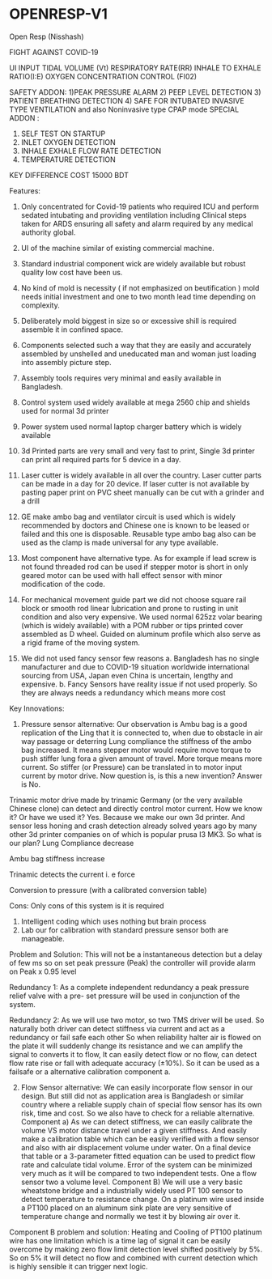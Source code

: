 # OPENRESP-V1

Open Resp (Nisshash)



FIGHT AGAINST COVID-19

 
UI INPUT
TIDAL VOLUME (Vt)
RESPIRATORY RATE(RR)
INHALE TO EXHALE RATIO(I:E)
OXYGEN CONCENTRATION CONTROL (FI02)

SAFETY ADDON:
1)PEAK PRESSURE ALARM
2) PEEP LEVEL DETECTION
3) PATIENT BREATHING DETECTION
4) SAFE FOR INTUBATED INVASIVE TYPE VENTILATION and also Noninvasive type CPAP mode
SPECIAL ADDON :
1)	SELF TEST ON STARTUP
2)	INLET OXYGEN DETECTION
3)	INHALE EXHALE FLOW RATE DETECTION
4)	TEMPERATURE DETECTION

KEY DIFFERENCE
COST 15000 BDT




Features:
1.	Only concentrated for Covid-19 patients who required  ICU and perform sedated intubating and providing ventilation including Clinical steps taken for ARDS ensuring all safety and alarm required by any medical authority global.
2.	UI of the machine similar of existing commercial machine.
3.	Standard industrial component wick are widely available but robust quality low cost have been us.  
4.	No kind of mold is necessity ( if not emphasized  on beutification )  mold needs initial investment and one to two month lead time depending on complexity.
5.	Deliberately mold biggest in size so or excessive shill is required assemble it in confined space.
6.	Components selected such a way that they are easily and accurately assembled by unshelled and uneducated man and woman just loading into assembly picture step.
7.	 Assembly tools requires very minimal and easily available in Bangladesh.
8.	Control system used widely available at mega 2560 chip and shields used for normal 3d printer
9.	Power system used normal laptop charger battery which is widely available
10.	3d Printed parts are very small and very fast to print, Single 3d printer can print all required parts for 5 device in a day.
11.	Laser cutter is widely available in all over the country. Laser cutter parts can be made in a day for 20 device. If laser cutter is not available by pasting paper print on PVC sheet manually can be cut with a grinder and a drill
12.	GE make ambo bag and ventilator circuit is used which is widely recommended by doctors and Chinese one is known to be leased or failed and this one is disposable. Reusable type ambo bag also can be used as the clamp is made universal for any type available.

13.	Most component have alternative type. As for example if lead screw is not found threaded rod can be used if stepper motor is short in only geared motor can be used with hall effect sensor with minor modification of the code.
14.	For mechanical movement guide part we did not choose square rail block or smooth rod linear lubrication and prone to rusting in unit condition and also very expensive. We used normal 625zz volar bearing (which is widely available) with a POM rubber or tips printed cover assembled as D wheel. Guided on aluminum profile which also serve as a rigid frame of the moving system.

15.	 We did not used fancy sensor few reasons 
a.	Bangladesh has no single manufacturer and due to COVID-19 situation worldwide international sourcing from USA, Japan even China is uncertain, lengthy and expensive.
b.	Fancy Sensors have reality issue if not used properly. So they are always needs a redundancy which means more cost

Key Innovations:
1.	Pressure sensor alternative:  Our observation is Ambu bag is a good replication of the Ling that it is connected to, when due to obstacle in air way passage or deterring Lung compliance the stiffness of the ambo bag increased. It means stepper motor would require move torque to push stiffer lung fora a given amount of travel. More torque means more current. So stiffer (or Pressure) can be translated in to motor input current by motor drive. 
Now question is, is this a new invention? Answer is No. 

Trinamic motor drive made by trinamic Germany (or the very available Chinese clone) can detect and directly control motor current. How we know it? Or have we used it? Yes. Because we make our own 3d printer. And sensor less honing and crash detection already solved years ago by many other 3d printer companies on of which is popular prusa I3 MK3. So what is our plan? 
Lung Compliance decrease


Ambu bag stiffness increase


Trinamic detects the current i. e force


Conversion to pressure (with a calibrated conversion table) 

Cons:
Only cons of this system is it is required
1. Intelligent coding which uses nothing but brain process
2. Lab our for calibration with standard pressure sensor both are manageable.

Problem and Solution: This will not be a instantaneous detection but a delay of few ms so on set peak pressure (Peak) the controller will provide alarm on Peak x 0.95 level 



Redundancy 1: As a complete independent redundancy a peak pressure relief valve with a pre- set pressure will be used in conjunction of the system.



Redundancy 2: As we will use two motor, so two TMS driver will be used. So naturally both driver can detect stiffness via current and act as a redundancy or fail safe each other So when reliability halter air is flowed on the plate it will suddenly change its resistance and we can amplify the signal to converts it to flow, It can easily detect flow or no flow, can detect flow rate rise or fall with adequate accuracy (±10%). So it can be used as a failsafe or a alternative calibration component a. 

2.	Flow Sensor alternative: We can easily incorporate flow sensor in our design. But still did not as application area is Bangladesh or similar country where a reliable supply chain of special flow sensor has its own risk, time and cost. So we also have to check for a reliable alternative. 
Component a) As we can detect stiffness, we can easily calibrate the volume VS motor distance travel under a given stiffness. And easily make a calibration table which can be easily verified with a flow sensor and also with air displacement volume under water. On a final device that table or a 3-parameter fitted equation can be used to predict flow rate and calculate tidal volume. Error of the system can be minimized very much as it will be compared to two independent tests. One a flow sensor two a volume level.
Component B) We will use a very basic wheatstone bridge and a industrially widely used PT 100 sensor to detect temperature to resistance change. 
On a platinum wire used inside a PT100 placed on an aluminum sink plate are very sensitive of temperature change and normally we test it by blowing air over it. 

Component B problem and solution: Heating and Cooling of PT100 platinum wire has one limitation which is a time lag of signal it can be easily overcome by making zero flow limit detection level shifted positively by 5%. So on 5% it will detect no flow and combined with current detection which is highly sensible it can trigger next logic. 


